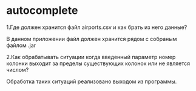 # autocomplete
1.Где должен хранится файл airports.csv и как брать из него данные?

В данном приложении файл должен хранится рядом с собраным файлом .jar

2.Как обрабатывать ситуации когда введенный параметр номер колонки выходит за пределы существующих колонок или не является числом?	

Обработка таких ситуаций реализовано выходом из программы.


